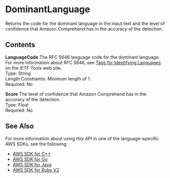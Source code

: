 # DominantLanguage<a name="API_DominantLanguage"></a>

Returns the code for the dominant language in the input text and the level of confidence that Amazon Comprehend has in the accuracy of the detection\.

## Contents<a name="API_DominantLanguage_Contents"></a>

 **LanguageCode**   <a name="comprehend-Type-DominantLanguage-LanguageCode"></a>
The RFC 5646 language code for the dominant language\. For more information about RFC 5646, see [Tags for Identifying Languages](https://tools.ietf.org/html/rfc5646) on the *IETF Tools* web site\.  
Type: String  
Length Constraints: Minimum length of 1\.  
Required: No

 **Score**   <a name="comprehend-Type-DominantLanguage-Score"></a>
The level of confidence that Amazon Comprehend has in the accuracy of the detection\.  
Type: Float  
Required: No

## See Also<a name="API_DominantLanguage_SeeAlso"></a>

For more information about using this API in one of the language\-specific AWS SDKs, see the following:
+  [AWS SDK for C\+\+](https://docs.aws.amazon.com/goto/SdkForCpp/comprehend-2017-11-27/DominantLanguage) 
+  [AWS SDK for Go](https://docs.aws.amazon.com/goto/SdkForGoV1/comprehend-2017-11-27/DominantLanguage) 
+  [AWS SDK for Java](https://docs.aws.amazon.com/goto/SdkForJava/comprehend-2017-11-27/DominantLanguage) 
+  [AWS SDK for Ruby V2](https://docs.aws.amazon.com/goto/SdkForRubyV2/comprehend-2017-11-27/DominantLanguage) 
